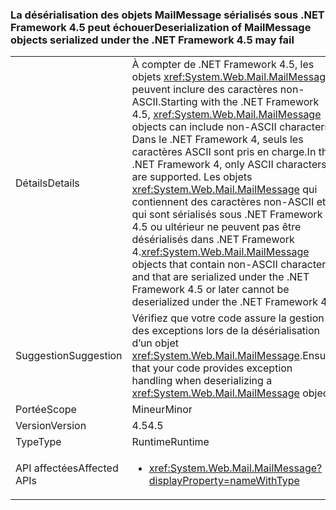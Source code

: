 ### <a name="deserialization-of-mailmessage-objects-serialized-under-the-net-framework-45-may-fail"></a><span data-ttu-id="aee71-101">La désérialisation des objets MailMessage sérialisés sous .NET Framework 4.5 peut échouer</span><span class="sxs-lookup"><span data-stu-id="aee71-101">Deserialization of MailMessage objects serialized under the .NET Framework 4.5 may fail</span></span>

|   |   |
|---|---|
|<span data-ttu-id="aee71-102">Détails</span><span class="sxs-lookup"><span data-stu-id="aee71-102">Details</span></span>|<span data-ttu-id="aee71-103">À compter de .NET Framework 4.5, les objets <xref:System.Web.Mail.MailMessage> peuvent inclure des caractères non-ASCII.</span><span class="sxs-lookup"><span data-stu-id="aee71-103">Starting with the .NET Framework 4.5, <xref:System.Web.Mail.MailMessage> objects can include non-ASCII characters.</span></span> <span data-ttu-id="aee71-104">Dans le .NET Framework 4, seuls les caractères ASCII sont pris en charge.</span><span class="sxs-lookup"><span data-stu-id="aee71-104">In the .NET Framework 4, only ASCII characters are supported.</span></span> <span data-ttu-id="aee71-105">Les objets <xref:System.Web.Mail.MailMessage> qui contiennent des caractères non-ASCII et qui sont sérialisés sous .NET Framework 4.5 ou ultérieur ne peuvent pas être désérialisés dans .NET Framework 4.</span><span class="sxs-lookup"><span data-stu-id="aee71-105"><xref:System.Web.Mail.MailMessage> objects that contain non-ASCII characters and that are serialized under the .NET Framework 4.5 or later cannot be deserialized under the .NET Framework 4.</span></span>|
|<span data-ttu-id="aee71-106">Suggestion</span><span class="sxs-lookup"><span data-stu-id="aee71-106">Suggestion</span></span>|<span data-ttu-id="aee71-107">Vérifiez que votre code assure la gestion des exceptions lors de la désérialisation d’un objet <xref:System.Web.Mail.MailMessage>.</span><span class="sxs-lookup"><span data-stu-id="aee71-107">Ensure that your code provides exception handling when deserializing a <xref:System.Web.Mail.MailMessage> object.</span></span>|
|<span data-ttu-id="aee71-108">Portée</span><span class="sxs-lookup"><span data-stu-id="aee71-108">Scope</span></span>|<span data-ttu-id="aee71-109">Mineur</span><span class="sxs-lookup"><span data-stu-id="aee71-109">Minor</span></span>|
|<span data-ttu-id="aee71-110">Version</span><span class="sxs-lookup"><span data-stu-id="aee71-110">Version</span></span>|<span data-ttu-id="aee71-111">4.5</span><span class="sxs-lookup"><span data-stu-id="aee71-111">4.5</span></span>|
|<span data-ttu-id="aee71-112">Type</span><span class="sxs-lookup"><span data-stu-id="aee71-112">Type</span></span>|<span data-ttu-id="aee71-113">Runtime</span><span class="sxs-lookup"><span data-stu-id="aee71-113">Runtime</span></span>|
|<span data-ttu-id="aee71-114">API affectées</span><span class="sxs-lookup"><span data-stu-id="aee71-114">Affected APIs</span></span>|<ul><li><xref:System.Web.Mail.MailMessage?displayProperty=nameWithType></li></ul>|

